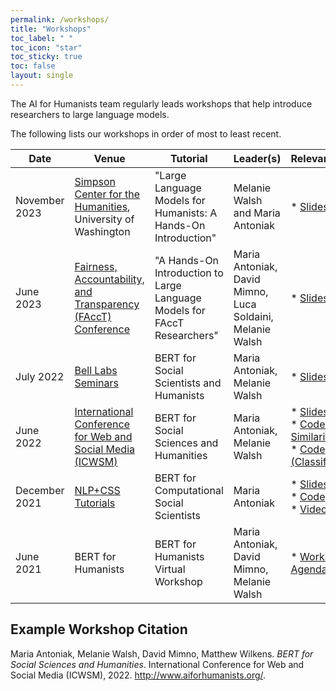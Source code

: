 ```yaml
---
permalink: /workshops/
title: "Workshops"
toc_label: " "
toc_icon: "star"
toc_sticky: true
toc: false
layout: single
---
```


The AI for Humanists team regularly leads workshops that help introduce researchers to large language models.

The following lists our workshops in order of most to least recent.

| Date          | Venue                                                                                                                   | Tutorial                                 | Leader(s)                                  | Relevant Links                                                                                                                                                                                                                                                                                               |
|---------------|---------------------------|-----------|--------------------------------|--------------------------------------------------------------|
| November 2023 | [Simpson Center for the Humanities](https://simpsoncenter.org/events/event-detail?eventid=170344533&trumbaEmbed=view%3Devent%26eventid%3D170344533), University of Washington  | "Large Language Models for Humanists: A Hands-On Introduction" | Melanie Walsh and Maria Antoniak| * [Slides](https://docs.google.com/presentation/d/1ROmlmVmWzxxgTpx4VPxf15sIiJv31hYmf06RzA4d9xE/edit?usp=sharing)
| June 2023 | [Fairness, Accountability, and Transparency (FAccT) Conference](https://facctconference.org/) | "A Hands-On Introduction to Large Language Models for FAccT Researchers" | Maria Antoniak, David Mimno, Luca Soldaini, Melanie Walsh| * [Slides](https://docs.google.com/presentation/d/1ZzcygY6gwKPOhl7nQbnPBT65lgsd6texRbY7AKV2DPw/edit?usp=sharing)
| July 2022     | [Bell Labs Seminars](https://social-dynamics.net/seminars.html)                                                         | BERT for Social Scientists and Humanists | Maria Antoniak, Melanie Walsh              | * [Slides](https://docs.google.com/presentation/d/1PwibAk_Fvnk-sCfZ0C5-4UYvqGUEU969FAyFsdDuGyU/edit#slide=id.p1)                                        |
| June 2022     | [International Conference for Web and Social Media (ICWSM)](https://www.icwsm.org/2022/index.html/#tutorials-schedule) | BERT for Social Sciences and Humanities  | Maria Antoniak, Melanie Walsh              |* [Slides](https://bit.ly/icwsm-bert-slides)<br>* [Code (Word Similarity)](https://bit.ly/icwsm-bert-similarity)<br>* [Code (Classification)](https://bit.ly/icwsm-bert-classify)       |
| December 2021 | [NLP+CSS Tutorials](https://nlp-css-201-tutorials.github.io/nlp-css-201-tutorials/)                                     | BERT for Computational Social Scientists | Maria Antoniak                             | * [Slides](https://docs.google.com/presentation/d/1HGWnLkv7_2fST9tFVbvQbY-rN4aTMjJW/edit#slide=id.p1)<br>* [Code](https://colab.research.google.com/drive/1ih6ETBCU2Dqr1_aTPgjS_Ww3xXVswIO0?usp=sharing)<br>* [Video](https://www.youtube.com/watch?v=UmyOhl9AciI&ab_channel=NLPandCSS201%3ABeyondtheBasics)  |
| June 2021     | BERT for Humanists                                                                                                      | BERT for Humanists Virtual Workshop      | Maria Antoniak, David Mimno, Melanie Walsh | * [Workshop Agenda](https://docs.google.com/document/d/1FreCUwtZVsekEvSwIQMh-G7N4GPQFHsLeXhCXzXT1xY/edit?usp=sharing)                                                                                                                                                                                 |


## Example Workshop Citation

Maria Antoniak, Melanie Walsh, David Mimno, Matthew Wilkens. *BERT for Social Sciences and Humanities*. International Conference for Web and Social Media (ICWSM), 2022. http://www.aiforhumanists.org/.
